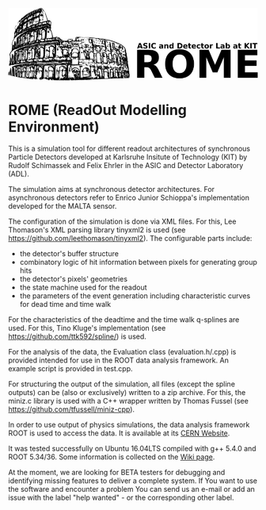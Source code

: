 ![ROME Logo](https://github.com/RSKIT/Readout_Simulation/blob/master/Logo_6.png)

# ROME (ReadOut Modelling Environment)

This is a simulation tool for different readout architectures of synchronous Particle Detectors developed at Karlsruhe Insitute of Technology (KIT) by Rudolf Schimassek and Felix Ehrler in the ASIC and Detector Laboratory (ADL).

The simulation aims at synchronous detector architectures. For asynchronous detectors refer to Enrico Junior Schioppa's implementation developed for the MALTA sensor.

The configuration of the simulation is done via XML files. For this, Lee Thomason's XML parsing library tinyxml2 is used (see https://github.com/leethomason/tinyxml2).
The configurable parts include:
* the detector's buffer structure
* combinatory logic of hit information between pixels for generating group hits
* the detector's pixels' geometries
* the state machine used for the readout
* the parameters of the event generation including characteristic curves for dead time and time walk

For the characteristics of the deadtime and the time walk q-splines are used. For this, Tino Kluge's implementation (see https://github.com/ttk592/spline/) is used.

For the analysis of the data, the Evaluation class (evaluation.h/.cpp) is provided intended for use in the ROOT data analysis framework.
An example script is provided in test.cpp.

For structuring the output of the simulation, all files (except the spline outputs) can be (also or exclusively) written to a zip archive. For this, the miniz.c library is used with a C++ wrapper written by Thomas Fussel (see https://github.com/tfussell/miniz-cpp).

In order to use output of physics simulations, the data analysis framework ROOT is used to access the data. It is available at its [CERN Website](https://root.cern.ch).

It was tested successfully on Ubuntu 16.04LTS compiled with g++ 5.4.0 and ROOT 5.34/36. Some information is collected on the [Wiki page](https://github.com/RSKIT/Readout_Simulation/wiki).

At the moment, we are looking for BETA testers for debugging and identifying missing features to deliver a complete system. 
If You want to use the software and encounter a problem You can send us an e-mail or add an issue with the label "help wanted" - or the corresponding other label.